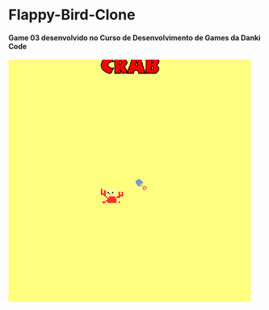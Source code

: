 # Flappy-Bird-Clone

#### Game 03 desenvolvido no Curso de Desenvolvimento de Games da Danki Code

![GitHub Logo](/gif/Catch_the_Crab_Demo.gif)
